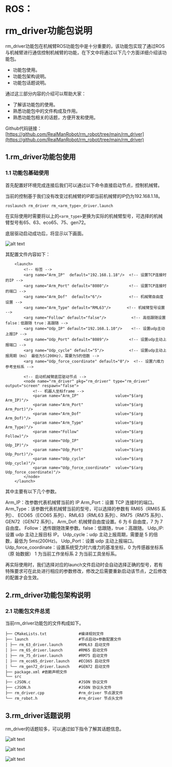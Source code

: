 # <p class="hidden">ROS：</p>rm_driver功能包说明

rm_driver功能包在机械臂ROS功能包中是十分重要的，该功能包实现了通过ROS与机械臂进行通信控制机械臂的功能，在下文中将通过以下几个方面详细介绍该功能包。

- 功能包使用。
- 功能包架构说明。
- 功能包话题说明。

通过这三部分内容的介绍可以帮助大家：

- 了解该功能包的使用。
- 熟悉功能包中的文件构成及作用。
- 熟悉功能包相关的话题，方便开发和使用。

Github代码链接：[https://github.com/RealManRobot/rm_robot/tree/main/rm_driver](https://github.com/RealManRobot/rm_robot/tree/main/rm_driver)

## 1.rm_driver功能包使用

### 1.1 功能包基础使用

首先配置好环境完成连接后我们可以通过以下命令直接启动节点，控制机械臂。

当前的控制基于我们没有改变过机械臂的IP即当前机械臂的IP仍为192.168.1.18。

```
roslaunch rm_driver rm_<arm_type>_driver.launch
```

在实际使用时需要将以上的`<arm_type>`更换为实际的机械臂型号，可选择的机械臂型号有65、63、eco65、75、gen72。

底层驱动启动成功后，将显示以下画面。

![alt text](image.png)

其配置文件内容如下：

```
    <launch>
        <!-- 标签 -->
        <arg name="Arm_IP"  default="192.168.1.18"/>  <!-- 设置TCP连接时的IP -->
        <arg name="Arm_Port" default="8080"/>         <!-- 设置TCP连接时的端口 -->
        <arg name="Arm_Dof"  default="6"/>            <!-- 机械臂自由度设置 -->
        <arg name="Arm_Type" default="RML63"/>       <!-- 机械臂型号设置 -->
        <arg name="Follow" default="false"/>           <!-- 高低跟随设置 false：低跟随 true：高跟随 -->
        <arg name="Udp_IP" default="192.168.1.10"/>    <!-- 设置udp主动上报IP -->
        <arg name="Udp_Port" default="8089"/>         <!-- 设置udp主动上报端口 -->
        <arg name="Udp_cycle" default="5"/>           <!-- 设置udp主动上报周期（ms） 最低为5(200Hz)，需要为5的倍数 -->
        <arg name="Udp_force_coordinate" default="0"/>  <!-- 设置六维力参考坐标系 -->
        
        <!-- 启动机械臂底层驱动节点 -->
        <node name="rm_driver" pkg="rm_driver" type="rm_driver" output="screen" respawn="false">
            <!-- 机器人坐标frame -->
            <param name="Arm_IP"                value="$(arg Arm_IP)"/> 
            <param name="Arm_Port"              value="$(arg Arm_Port)"/>   
            <param name="Arm_Dof"               value="$(arg Arm_Dof)"/>   
            <param name="Arm_Type"              value="$(arg Arm_Type)"/> 
            <param name="Follow"                value="$(arg Follow)"/>  
            <param name="Udp_IP"                value="$(arg Udp_IP)"/>   
            <param name="Udp_Port"              value="$(arg Udp_Port)"/>  
            <param name="Udp_cycle"             value="$(arg Udp_cycle)"/>  
            <param name="Udp_force_coordinate"  value="$(arg Udp_force_coordinate)"/>  
        </node>
    </launch>
```

其中主要有以下几个参数。

Arm_IP：改参数代表机械臂当前的 IP
Arm_Port：设置 TCP 连接时的端口。
Arm_Type：该参数代表机械臂当前的型号，可以选择的参数有 RM65（RM65 系列）、 ECO65（ECO65 系列）、RML63（RML63 系列）、RM75（RM75 系列）、GEN72（GEN72 系列）。
Arm_Dof: 机械臂自由度设置。6 为 6 自由度，7 为 7 自由度。
Follow：透传跟随效果参数。false：低跟随，true：高跟随。 
Udp_IP: 设置 udp 主动上报目标 IP。 
Udp_cycle：udp 主动上报周期，需要是 5 的倍数，最低为 5ms(200Hz)。 Udp_Port：设置 udp 主动上报端口。 
Udp_force_coordinate：设置系统受力时六维力的基准坐标，0 为传感器坐标系（原 始数据） 1 为当前工作坐标系 2 为当前工具坐标系。

再实际使用时，我们选择对应的launch文件启动时会自动选择正确的型号，若有特殊要求可在此处进行相应的参数修改，修改之后需要重新启动该节点，之后修改的配置才会生效。

## 2.rm_driver功能包架构说明

### 2.1 功能包文件总览

当前rm_driver功能包的文件构成如下。

```
├── CMakeLists.txt              #编译规则文件
├── launch                      #节点启动+参数配置文件
│ ├── rm_63_driver.launch       #RML63 启动文件
│ ├── rm_65_driver.launch       #RM65 启动文件
│ ├── rm_75_driver.launch       #RM75 启动文件
│ ├── rm_eco65_driver.launch    #ECO65 启动文件
│ └── rm_gen72_driver.launch    #GEN72 启动文件
├── package.xml #依赖声明文件
└── src
├── cJSON.c                     #JSON 协议文件
├── cJSON.h                     #JSON 协议头文件
├── rm_driver.cpp               #rm_driver 节点源文件
└── rm_robot.h                  #rm_driver 节点头文件
```

## 3.rm_driver话题说明

rm_driver的话题较多，可以通过如下指令了解其话题信息。

![alt text](image-1.png)

![alt text](image-2.png)

![alt text](image-3.png)
